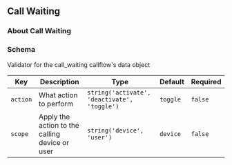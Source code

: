 ## Call Waiting

### About Call Waiting

### Schema

Validator for the call_waiting callflow's data object

Key | Description | Type | Default | Required
--- | ----------- | ---- | ------- | --------
`action` | What action to perform | `string('activate', 'deactivate', 'toggle')` | `toggle` | `false`
`scope` | Apply the action to the calling device or user | `string('device', 'user')` | `device` | `false`
